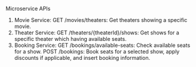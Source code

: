 Microservice APIs
1. Movie Service:
   GET /movies/theaters: Get theaters showing a specific movie.
2. Theater Service:
   GET /theaters/{theaterId}/shows: Get shows for a specific theater which having available seats.
3. Booking Service:
   GET /bookings/available-seats: Check available seats for a show.
   POST /bookings: Book seats for a selected show, apply discounts if applicable, and insert booking information.